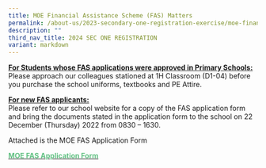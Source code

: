 ```yaml
---
title: MOE Financial Assistance Scheme (FAS) Matters
permalink: /about-us/2023-secondary-one-registration-exercise/moe-financial-assistance-scheme-fas-matters/
description: ""
third_nav_title: 2024 SEC ONE REGISTRATION
variant: markdown
---
```

**<u>For Students whose FAS applications were approved in Primary Schools:</u>**<br>
Please approach our colleagues stationed at 1H Classroom (D1-04) before you purchase the school uniforms, textbooks and PE Attire.

  

**<u>For new FAS applicants:</u>** <br>
Please refer to our school website for a copy of the FAS application form and bring the documents stated in the&nbsp;application form to&nbsp;the school on 22 December (Thursday) 2022 from 0830 – 1630.

  

Attached is the MOE FAS Application Form

  
<a href="/files%2F2024%20Sec%201%20Registration/MOE_FAS_Application_Form.pdf"><b><font color="#62C183">MOE FAS Application Form</font></b></a>